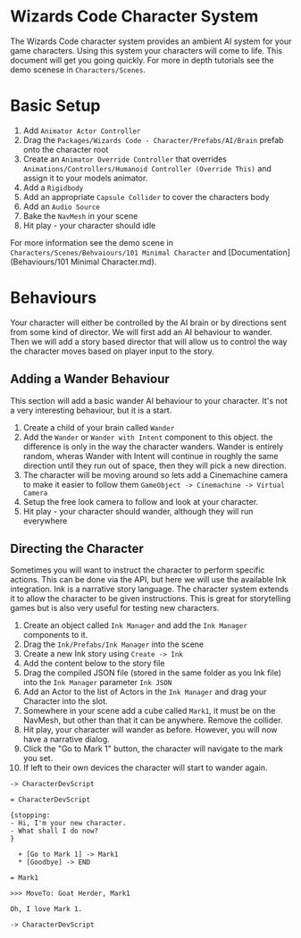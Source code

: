 # Wizards Code Character System

The Wizards Code character system provides an ambient AI system for your game characters. Using this system your characters will come to life. This document will get you going quickly. For more in depth tutorials see the demo scenese in `Characters/Scenes`.

# Basic Setup

1. Add `Animator Actor Controller`
2. Drag the `Packages/Wizards Code - Character/Prefabs/AI/Brain` prefab onto the character root
3. Create an `Animator Override Controller` that overrides `Animations/Controllers/Humanoid Controller (Override This)` and assign it to your models animator.
4. Add a `Rigidbody`
5. Add an appropriate `Capsule Collider` to cover the characters body
6. Add an `Audio Source`
7. Bake the `NavMesh` in your scene
8. Hit play - your character should idle

For more information see the demo scene in `Characters/Scenes/Behvaiours/101 Minimal Character` and [Documentation](Behaviours/101 Minimal Character.md).

# Behaviours

Your character will either be controlled by the AI brain or by directions sent from some kind of director. We will first add an AI behaviour to wander. Then we will add a story based director that will allow us to control the way the character moves based on player input to the story.

## Adding a Wander Behaviour

This section will add a basic wander AI behaviour to your character. It's not a very interesting behaviour, but it is a start.

1. Create a child of your brain called `Wander`
2. Add the `Wander` or `Wander with Intent` component to this object. the difference is only in the way the character wanders. Wander is entirely random, wheras Wander with Intent will continue in roughly the same direction until they run out of space, then they will pick a new direction.
3. The character will be moving around so lets add a Cinemachine camera to make it easier to follow them `GameObject -> Cinemachine -> Virtual Camera`
4. Setup the free look camera to follow and look at your character.
5. Hit play - your character should wander, although they will run everywhere

## Directing the Character

Sometimes you will want to instruct the character to perform specific actions. This can be done via the API, but here we will use the available Ink integration. Ink is a narrative story language. The character system extends it to allow the character to be given instructions. This is great for storytelling games but is also very useful for testing new characters.

1. Create an object called `Ink Manager` and add the `Ink Manager` components to it.
2. Drag the `Ink/Prefabs/Ink Manager` into the scene
3. Create a new Ink story using `Create -> Ink`
4. Add the content below to the story file
5. Drag the compiled JSON file (stored in the same folder as you Ink file) into the `Ink Manager` parameter `Ink JSON`
6. Add an Actor to the list of Actors in the `Ink Manager` and drag your Character into the slot.
7. Somewhere in your scene add a cube called `Mark1`, it must be on the NavMesh, but other than that it can be anywhere. Remove the collider.
8. Hit play, your character will wander as before. However, you will now have a narrative dialog.
9. Click the "Go to Mark 1" button, the character will navigate to the mark you set.
10. If left to their own devices the character will start to wander again.

```
-> CharacterDevScript

= CharacterDevScript

{stopping:
- Hi, I'm your new character.
- What shall I do now?
}

  + [Go to Mark 1] -> Mark1
  * [Goodbye] -> END
  
= Mark1

>>> MoveTo: Goat Herder, Mark1

Oh, I love Mark 1.

-> CharacterDevScript
```

